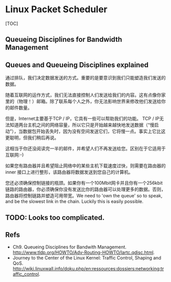 # Linux Packet Scheduler

[TOC]

## Queueing Disciplines for Bandwidth Management

## Queues and Queueing Disciplines explained

通过排队，我们决定数据发送的方式。重要的是要意识到我们只能塑造我们发送的数据。

随着互联网的运作方式，我们无法直接控制人们发送给我们的内容。这有点像你家里的（物理！）邮箱。除了联系每个人之外，你无法影响世界来修改他们发送给你的邮件数量。

但是，Internet主要基于TCP / IP，它具有一些可以帮助我们的功能。 TCP / IP无法知道两台主机之间的网络容量，所以它只是开始越来越快地发送数据（“慢启动”），当数据包开始丢失时，因为没有空间发送它们，它将慢一点。事实上它比这更聪明，但我们稍后再说。

这相当于你还没阅读完一半的邮件，并希望人们不再发送给您。区别在于它适用于互联网:-)

如果您有路由器并且希望阻止网络中的某些主机下载速度过快，则需要在路由器的 inner  接口上进行整形，该路由器将数据发送到您自己的计算机。

您还必须确保控制链接的瓶颈。如果你有一个100Mbit网卡并且你有一个256kbit链路的路由器，你必须确保你没有发送比你的路由器可以处理更多的数据。否则，路由器将控制链路并塑造可用带宽。We need to 'own the queue' so to speak, and be the slowest link in the chain. Luckily this is easily possible.

## TODO: Looks too complicated.

## Refs

- Ch9. Queueing Disciplines for Bandwith Management. http://www.tldp.org/HOWTO/Adv-Routing-HOWTO/lartc.qdisc.html. 
- Journey to the Center of the Linux Kernel: Traffic Control, Shaping and QoS. http://wiki.linuxwall.info/doku.php/en:ressources:dossiers:networking:traffic_control.